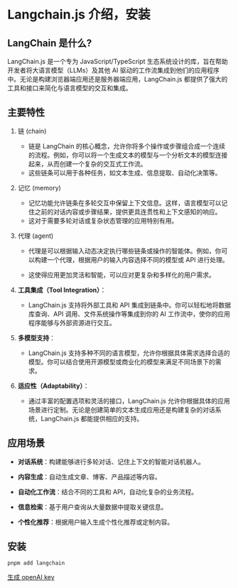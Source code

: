 # Langchain.js 介绍，安装



## LangChain 是什么?

LangChain.js 是一个专为 JavaScript/TypeScript 生态系统设计的库，旨在帮助开发者将大语言模型（LLMs）及其他 AI 驱动的工作流集成到他们的应用程序中。无论是构建浏览器端应用还是服务器端应用，LangChain.js 都提供了强大的工具和接口来简化与语言模型的交互和集成。



## 主要特性

1. 链 (chain)

   - 链是 LangChain 的核心概念，允许你将多个操作或步骤组合成一个连续的流程。例如，你可以将一个生成文本的模型与一个分析文本的模型连接起来，从而创建一个复杂的交互式工作流。
   - 这些链条可以用于各种任务，如文本生成、信息提取、自动化决策等。

2. 记忆 (memory)

   + 记忆功能允许链条在多轮交互中保留上下文信息。这样，语言模型可以记住之前的对话内容或步骤结果，提供更具连贯性和上下文感知的响应。
   + 这对于需要多轮对话或复杂状态管理的应用特别有用。

3. 代理 (agent)

   + 代理是可以根据输入动态决定执行哪些链条或操作的智能体。例如，你可以构建一个代理，根据用户的输入内容选择不同的模型或 API 进行处理。

   + 这使得应用更加灵活和智能，可以应对更复杂和多样化的用户需求。

4. **工具集成（Tool Integration）**：

   + LangChain.js 支持将外部工具和 API 集成到链条中。你可以轻松地将数据库查询、API 调用、文件系统操作等集成到你的 AI 工作流中，使你的应用程序能够与外部资源进行交互。

5. **多模型支持**：

   + LangChain.js 支持多种不同的语言模型，允许你根据具体需求选择合适的模型。你可以结合使用开源模型或商业化的模型来满足不同场景下的需求。

6. **适应性（Adaptability）**：

   + 通过丰富的配置选项和灵活的接口，LangChain.js 允许你根据具体的应用场景进行定制。无论是创建简单的文本生成应用还是构建复杂的对话系统，LangChain.js 都能提供相应的支持。





## 应用场景

+ **对话系统**：构建能够进行多轮对话、记住上下文的智能对话机器人。

+ **内容生成**：自动生成文章、博客、产品描述等内容。

+ **自动化工作流**：结合不同的工具和 API，自动化复杂的业务流程。

+ **信息检索**：基于用户查询从大量数据中提取关键信息。

+ **个性化推荐**：根据用户输入生成个性化推荐或定制内容。







## 安装



```shell
pnpm add langchain
```



[生成 openAI key](https://platform.openai.com/settings/profile?tab=api-keys)



